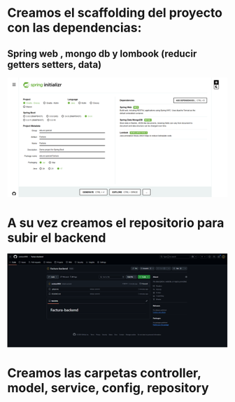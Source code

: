 # Creamos el scaffolding del proyecto con las dependencias:
##  Spring web , mongo db y lombook (reducir getters setters, data)
![alt text](image.png)

# A su vez creamos el repositorio para subir el backend
![alt text](image1.png)

# Creamos las carpetas controller, model, service, config, repository

